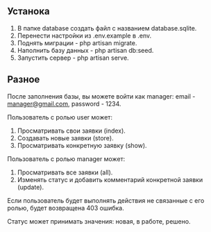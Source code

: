 ## Устанока

1. В папке database создать файл с названием database.sqlite.
2. Перенести настройки из .env.example в .env.
3. Поднять миграции - php artisan migrate.
4. Наполнить базу данных - php artisan db:seed.
5. Запустить сервер - php artisan serve.

## Разное

После заполнения базы, вы можете войти как manager:
email - manager@gmail.com,
password - 1234.

Пользователь с ролью user может:
1. Просматривать свои заявки (index).
2. Создавать новые заявки (store).
3. Просматривать конкретную заявку (show).

Пользователь с ролью manager может:
1. Просматривать все заявки (all).
2. Изменять статус и добавить комментарий конкретной заявки (update).

Если пользователь будет выполнять действия не связанные с его ролью, будет возвращена 403 ошибка.

Статус может принимать значения: новая, в работе, решено.
